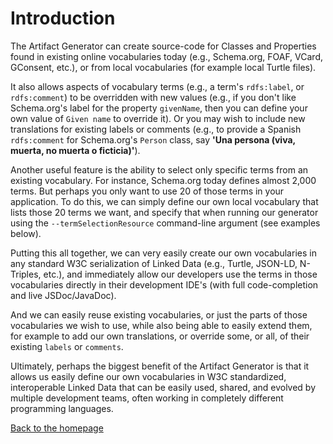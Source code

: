# Introduction

The Artifact Generator can create source-code for Classes and Properties found
in existing online vocabularies today (e.g., Schema.org, FOAF, VCard,
GConsent, etc.), or from local vocabularies (for example local Turtle files).

It also allows aspects of vocabulary terms (e.g., a term's `rdfs:label`, or
`rdfs:comment`) to be overridden with new values (e.g., if you don't like
Schema.org's label for the property `givenName`, then you can define your own
value of `Given name` to override it). Or you may wish to include new
translations for existing labels or comments (e.g., to provide a Spanish
`rdfs:comment` for Schema.org's `Person` class, say **'Una persona (viva,
muerta, no muerta o ficticia)'**).

Another useful feature is the ability to select only specific terms from an
existing vocabulary. For instance, Schema.org today defines almost 2,000 terms.
But perhaps you only want to use 20 of those terms in your application. To do
this, we can simply define our own local vocabulary that lists those 20 terms
we want, and specify that when running our generator using the
`--termSelectionResource` command-line argument (see examples below).

Putting this all together, we can very easily create our own vocabularies in
any standard W3C serialization of Linked Data (e.g., Turtle, JSON-LD,
N-Triples, etc.), and immediately allow our developers use the terms in those
vocabularies directly in their development IDE's (with full code-completion
and live JSDoc/JavaDoc).

And we can easily reuse existing vocabularies, or just the parts of those
vocabularies we wish to use, while also being able to easily extend them, for
example to add our own translations, or override some, or all, of their
existing `labels` or `comments`.

Ultimately, perhaps the biggest benefit of the Artifact Generator is that it
allows us easily define our own vocabularies in W3C standardized,
interoperable Linked Data that can be easily used, shared, and evolved by
multiple development teams, often working in completely different programming
languages.

[Back to the homepage](../README.md)
